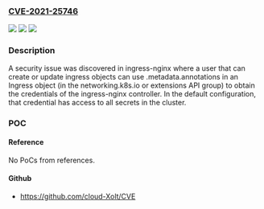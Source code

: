 ### [CVE-2021-25746](https://cve.mitre.org/cgi-bin/cvename.cgi?name=CVE-2021-25746)
![](https://img.shields.io/static/v1?label=Product&message=Kubernetes%20ingress-nginx&color=blue)
![](https://img.shields.io/static/v1?label=Version&message=%3C%201.2.0%20&color=brighgreen)
![](https://img.shields.io/static/v1?label=Vulnerability&message=CWE-20%3A%20Improper%20Input%20Validation&color=brighgreen)

### Description

A security issue was discovered in ingress-nginx where a user that can create or update ingress objects can use .metadata.annotations in an Ingress object (in the networking.k8s.io or extensions API group) to obtain the credentials of the ingress-nginx controller. In the default configuration, that credential has access to all secrets in the cluster.

### POC

#### Reference
No PoCs from references.

#### Github
- https://github.com/cloud-Xolt/CVE

